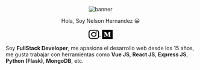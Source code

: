 
 <p align="center">
  <img src="https://i.ibb.co/y0mZ7tk/nelson-developer.png" alt="banner"/>
</p>

<p align="center"> 
Hola, Soy Nelson Hernandez 😀
</p>

<p align="center">
   <a href="https://www.instagram.com/nelsonhermendz/?hl=es-la" target="blank" style='margin-right:4px'>
    <img align="center" src="instagram-brands.svg" alt="Nelson-developer" height="28px" width="28px" />
  </a>
  <a href="hhttps://medium.com/@nelsonher019" target="blank">
    <img align="center" src="medium-brands.svg" alt="Nelson-developer" height="28px" width="28px" />
  </a>
</p>


Soy **FullStack Developer**, me apasiona el desarrollo web desde los 15 años, me gusta trabajar con herramientas como **Vue JS**, **React JS**, **Express JS**, **Python (Flask)**, **MongoDB**, etc.
